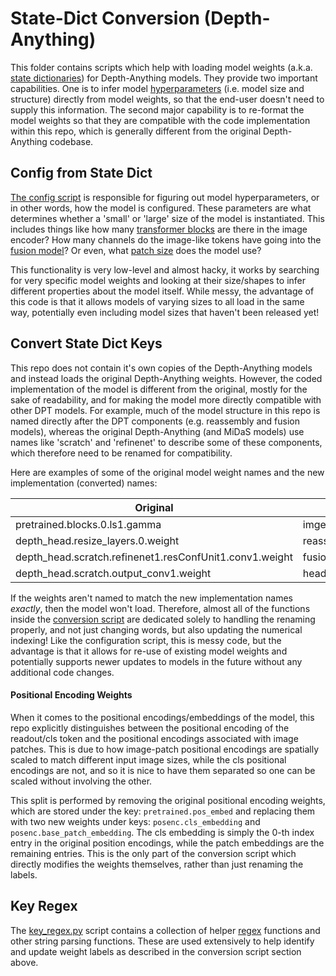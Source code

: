 # State-Dict Conversion (Depth-Anything)

This folder contains scripts which help with loading model weights (a.k.a. [state dictionaries](https://pytorch.org/tutorials/recipes/recipes/what_is_state_dict.html)) for Depth-Anything models. They provide two important capabilities. One is to infer model [hyperparameters](https://en.wikipedia.org/wiki/Hyperparameter_(machine_learning)) (i.e. model size and structure) directly from model weights, so that the end-user doesn't need to supply this information. The second major capability is to re-format the model weights so that they are compatible with the code implementation within this repo, which is generally different from the original Depth-Anything codebase.

## Config from State Dict

[The config script](https://github.com/heyoeyo/muggled_dpt/blob/main/lib/v1_depthanything/state_dict_conversion/config_from_original_state_dict.py) is responsible for figuring out model hyperparameters, or in other words, how the model is configured. These parameters are what determines whether a 'small' or 'large' size of the model is instantiated. This includes things like how many [transformer blocks](https://github.com/heyoeyo/muggled_dpt/tree/main/lib#image-encoder-model) are there in the image encoder? How many channels do the image-like tokens have going into the [fusion model](https://github.com/heyoeyo/muggled_dpt/tree/main/lib#fusion-model)? Or even, what [patch size](https://github.com/heyoeyo/muggled_dpt/tree/main/lib#patch-embedding-model) does the model use?

This functionality is very low-level and almost hacky, it works by searching for very specific model weights and looking at their size/shapes to infer different properties about the model itself. While messy, the advantage of this code is that it allows models of varying sizes to all load in the same way, potentially even including model sizes that haven't been released yet!

## Convert State Dict Keys

This repo does not contain it's own copies of the Depth-Anything models and instead loads the original Depth-Anything weights. However, the coded implementation of the model is different from the original, mostly for the sake of readability, and for making the model more directly compatible with other DPT models. For example, much of the model structure in this repo is named directly after the DPT components (e.g. reassembly and fusion models), whereas the original Depth-Anything (and MiDaS models) use names like 'scratch' and 'refinenet' to describe some of these components, which therefore need to be renamed for compatibility.

Here are examples of some of the original model weight names and the new implementation (converted) names:

| Original | Converted |
| -------- | --------- |
| pretrained.blocks.0.ls1.gamma | imgencoder.blocks.0.scale_attn | 
| depth_head.resize_layers.0.weight | reassemble.spatial_upx4.resample.1.weight |
| depth_head.scratch.refinenet1.resConfUnit1.conv1.weight | fusion.blocks.0.conv_reassembly.resconv_seq.1.weight |
| depth_head.scratch.output_conv1.weight | head.spatial_upsampler.0.weight |

If the weights aren't named to match the new implementation names _exactly_, then the model won't load. Therefore, almost all of the functions inside the [conversion script](https://github.com/heyoeyo/muggled_dpt/blob/main/lib/v1_depthanything/state_dict_conversion/convert_original_state_dict_keys.py) are dedicated solely to handling the renaming properly, and not just changing words, but also updating the numerical indexing! Like the configuration script, this is messy code, but the advantage is that it allows for re-use of existing model weights and potentially supports newer updates to models in the future without any additional code changes.

#### Positional Encoding Weights

When it comes to the positional encodings/embeddings of the model, this repo explicitly distinguishes between the positional encoding of the readout/cls token and the positional encodings associated with image patches. This is due to how image-patch positional encodings are spatially scaled to match different input image sizes, while the cls positional encodings are not, and so it is nice to have them separated so one can be scaled without involving the other.

This split is performed by removing the original positional encoding weights, which are stored under the key: `pretrained.pos_embed` and replacing them with two new weights under keys: `posenc.cls_embedding` and `posenc.base_patch_embedding`. The cls embedding is simply the 0-th index entry in the original position encodings, while the patch embeddings are the remaining entries. This is the only part of the conversion script which directly modifies the weights themselves, rather than just renaming the labels.

## Key Regex

The [key_regex.py](https://github.com/heyoeyo/muggled_dpt/blob/main/lib/v1_depthanything/state_dict_conversion/key_regex.py) script contains a collection of helper [regex](https://www.computerhope.com/jargon/r/regex.htm) functions and other string parsing functions. These are used extensively to help identify and update weight labels as described in the conversion script section above.
